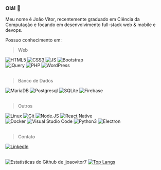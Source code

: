 ### Olá! 👋

Meu nome é João Vítor, recentemente graduado em Ciência da Computação e focando em desenvolvimento full-stack web & mobile e devops.

Possuo conhecimento em:


> Web

<div>
<img src='https://img.shields.io/badge/html5-%23E34F26.svg?style=for-the-badge&logo=html5&logoColor=white' alt='HTML5' />
<img src='https://img.shields.io/badge/css3-%231572B6.svg?style=for-the-badge&logo=css3&logoColor=white' alt='CSS3' />
<img src='https://img.shields.io/badge/javascript-%23323330.svg?style=for-the-badge&logo=javascript&logoColor=%23F7DF1E' alt='JS' />
<img src='https://img.shields.io/badge/bootstrap-%23563D7C.svg?style=for-the-badge&logo=bootstrap&logoColor=white' alt='Bootstrap' />
<br />
<img src='https://img.shields.io/badge/jquery-%230769AD.svg?style=for-the-badge&logo=jquery&logoColor=white' alt='jQuery' />
<img src='https://img.shields.io/badge/php-%23777BB4.svg?style=for-the-badge&logo=php&logoColor=white' alt='PHP' />
<img src='https://img.shields.io/badge/WordPress-%23117AC9.svg?style=for-the-badge&logo=WordPress&logoColor=white' alt='WordPress' />
</div>
<br />

> Banco de Dados

<div>
<img src='https://img.shields.io/badge/MariaDB-003545?style=for-the-badge&logo=mariadb&logoColor=white' alt='MariaDB' />
<img src='https://img.shields.io/badge/postgres-%23316192.svg?style=for-the-badge&logo=postgresql&logoColor=white' alt='Postgresql' />
<img src='https://img.shields.io/badge/sqlite-%2307405e.svg?style=for-the-badge&logo=sqlite&logoColor=white' alt='SQLite' />
<img src='https://img.shields.io/badge/firebase-%23039BE5.svg?style=for-the-badge&logo=firebase' alt='Firebase' />
</div>
<br />

> Outros

<div>
<img src='https://img.shields.io/badge/Linux-FCC624?style=for-the-badge&logo=linux&logoColor=black' alt='Linux' />
<img src='https://img.shields.io/badge/git-%23F05033.svg?style=for-the-badge&logo=git&logoColor=white' alt='Git' />
<img src='https://img.shields.io/badge/node.js-%2343853D.svg?style=for-the-badge&logo=node.js&logoColor=white' alt='Node.JS' />
<img src='https://img.shields.io/badge/React_Native-20232A?style=for-the-badge&logo=react&logoColor=61dafb' alt='React Native' />
<br />
<img src='https://img.shields.io/badge/docker-%230db7ed.svg?style=for-the-badge&logo=docker&logoColor=white' alt='Docker' />
<img src='https://img.shields.io/badge/Vscode-007ACC?style=for-the-badge&logo=visual%20studio%20code&logoColor=white' alt='Visual Studio Code' />
<img src='https://img.shields.io/badge/python-%2314354C.svg?style=for-the-badge&logo=python&logoColor=white' alt='Python3' />
<img src='https://img.shields.io/badge/Electron-191970?style=for-the-badge&logo=Electron&logoColor=white' alt='Electron' />
</div>
<br />

> Contato

<div>
<a href='https://www.linkedin.com/in/jjoaovitor7/'>
  <img src='https://img.shields.io/badge/linkedin-%230077B5.svg?style=for-the-badge&logo=linkedin&logoColor=white' alt='LinkedIn' />
</a>
<div>
<br />

<div style="display: flex;">

![Estatísticas do Github de jjoaovitor7](https://github-readme-stats.vercel.app/api?username=jjoaovitor7&show_icons=true&theme=dark)
[![Top Langs](https://github-readme-stats.vercel.app/api/top-langs/?username=jjoaovitor7&layout=compact&theme=dark)](https://github.com/anuraghazra/github-readme-stats)

</div>
